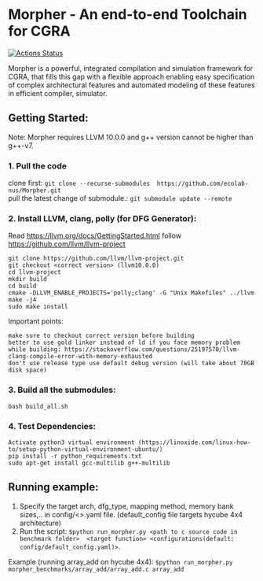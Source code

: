 # Morpher - An end-to-end Toolchain for CGRA

[![Actions Status](https://github.com/ecolab-nus/morpher/workflows/Build%20and%20Test/badge.svg)](https://github.com/ecolab-nus/morpher/actions)

Morpher is a powerful, integrated compilation and simulation framework for CGRA, that fills this gap
with a flexible approach enabling easy specification of complex architectural features and automated
modeling of these features in efficient compiler, simulator.



## Getting Started:

Note: Morpher requires LLVM 10.0.0 and g++ version cannot be higher than g++-v7. 

### 1. Pull the code
clone first:  `git clone --recurse-submodules  https://github.com/ecolab-nus/Morpher.git` \
pull the latest change of submodule.:  `git submodule update --remote`


### 2. Install LLVM, clang, polly (for DFG Generator):

Read https://llvm.org/docs/GettingStarted.html
follow https://github.com/llvm/llvm-project

    git clone https://github.com/llvm/llvm-project.git
    git checkout <correct version> (llvm10.0.0)
    cd llvm-project
    mkdir build
    cd build
    cmake -DLLVM_ENABLE_PROJECTS='polly;clang' -G "Unix Makefiles" ../llvm
    make -j4
    sudo make install

Important points:

    make sure to checkout correct version before building
    better to use gold linker instead of ld if you face memory problem while building: https://stackoverflow.com/questions/25197570/llvm-clang-compile-error-with-memory-exhausted
    don't use release type use default debug version (will take about 70GB disk space)


### 3. Build all the submodules:
    bash build_all.sh

### 4. Test Dependencies:
    Activate python3 virtual environment (https://linoxide.com/linux-how-to/setup-python-virtual-environment-ubuntu/)
    pip install -r python_requirements.txt
    sudo apt-get install gcc-multilib g++-multilib

## Running example:

1) Specify the target arch, dfg_type, mapping method, memory bank sizes,.. in config/<>.yaml file. (default_config file targets hycube 4x4 architecture)
2) Run the script:  ``$python run_morpher.py <path to c source code in benchmark folder>  <target function> <configurations(default: config/default_config.yaml)>``. 

Example (running array_add on hycube 4x4): ``$python run_morpher.py morpher_benchmarks/array_add/array_add.c array_add``





